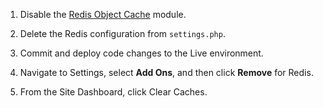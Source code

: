 1. Disable the [Redis Object Cache](https://www.drupal.org/project/redis) module.

1. Delete the Redis configuration from `settings.php`.

1. Commit and deploy code changes to the Live environment.

1. Navigate to <span class="glyphicons glyphicons-cogwheel"></span> Settings, select **Add Ons**, and then click **Remove** for Redis.

1. From the Site Dashboard, click <span class="glyphicons glyphicons-cleaning"></span> Clear Caches.

